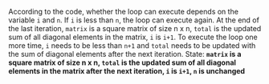 According to the code, whether the loop can execute depends on the variable `i` and `n`. If `i` is less than `n`, the loop can execute again. At the end of the last iteration, `matrix` is a square matrix of size n x n, `total` is the updated sum of all diagonal elements in the matrix, `i` is `i+1`. To execute the loop one more time, `i` needs to be less than `n+1` and `total` needs to be updated with the sum of diagonal elements after the next iteration.
State: **`matrix` is a square matrix of size n x n, `total` is the updated sum of all diagonal elements in the matrix after the next iteration, `i` is `i+1`, `n` is unchanged**
